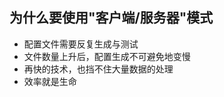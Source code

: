 [//]: # (Author: bug)
[//]: # (Date: 2020-11-15 23:59:21)


## 为什么要使用"客户端/服务器"模式
  * 配置文件需要反复生成与测试
  * 文件数量上升后，配置生成不可避免地变慢
  * 再快的技术，也挡不住大量数据的处理
  * 效率就是生命